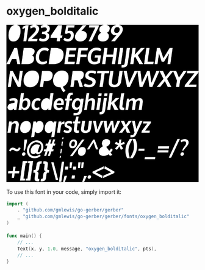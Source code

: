 # oxygen_bolditalic

![oxygen_bolditalic](oxygen_bolditalic.png)

To use this font in your code, simply import it:

```go
import (
	. "github.com/gmlewis/go-gerber/gerber"
	_ "github.com/gmlewis/go-gerber/gerber/fonts/oxygen_bolditalic"
)

func main() {
	// ...
	Text(x, y, 1.0, message, "oxygen_bolditalic", pts),
	// ...
}
```
